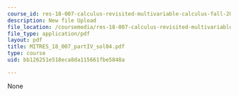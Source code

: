 ```yaml
---
course_id: res-18-007-calculus-revisited-multivariable-calculus-fall-2011
description: New file Upload
file_location: /coursemedia/res-18-007-calculus-revisited-multivariable-calculus-fall-2011/bb126251e518eca8da115661fbe5848a_MITRES_18_007_partIV_sol04.pdf
file_type: application/pdf
layout: pdf
title: MITRES_18_007_partIV_sol04.pdf
type: course
uid: bb126251e518eca8da115661fbe5848a

---
```

None